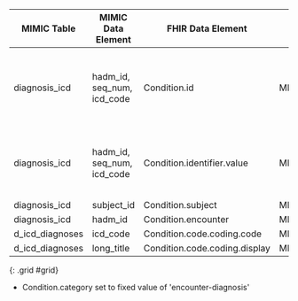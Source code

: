 |MIMIC Table|MIMIC Data Element|FHIR Data Element|FHIR Profile|Notes|
|---|---|---|---|---|
|diagnosis_icd|hadm_id, seq_num, icd_code|Condition.id|MIMIC_Condition|Id made up of concatenation of hadm_id, seq_num, and icd_code, converted to UUID5|
|diagnosis_icd|hadm_id, seq_num, icd_code| Condition.identifier.value|MIMIC_Condition|Identifer made up of concatenation of hadm_id, seq_num, and icd_code|
|diagnosis_icd | subject_id | Condition.subject | MIMIC_Condition|| 
|diagnosis_icd | hadm_id | Condition.encounter | MIMIC_Condition|| 
|d_icd_diagnoses | icd_code | Condition.code.coding.code | MIMIC_Condition|| 
|d_icd_diagnoses | long_title | Condition.code.coding.display | MIMIC_Condition||
{: .grid #grid}

* Condition.category set to fixed value of 'encounter-diagnosis' 
